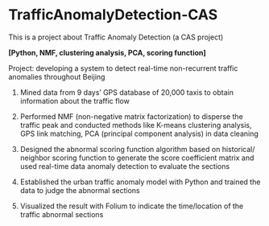 # TrafficAnomalyDetection-CAS
This is a project about Traffic Anomaly Detection (a CAS project)

**[Python, NMF, clustering analysis, PCA, scoring function]**

Project: developing a system to detect real-time non-recurrent traffic anomalies throughout Beijing 

1. Mined data from 9 days’ GPS database of 20,000 taxis to obtain information about the traffic flow 

2. Performed NMF (non-negative matrix factorization) to disperse the traffic peak and conducted methods like K-means clustering analysis, GPS link matching, PCA (principal component analysis) in data cleaning  

3. Designed the abnormal scoring function algorithm based on historical/ neighbor scoring function to generate the score coefficient matrix and used real-time data anomaly detection to evaluate the sections 

4. Established the urban traffic anomaly model with Python and trained the data to judge the abnormal sections 

5. Visualized the result with Folium to indicate the time/location of the traffic abnormal sections

